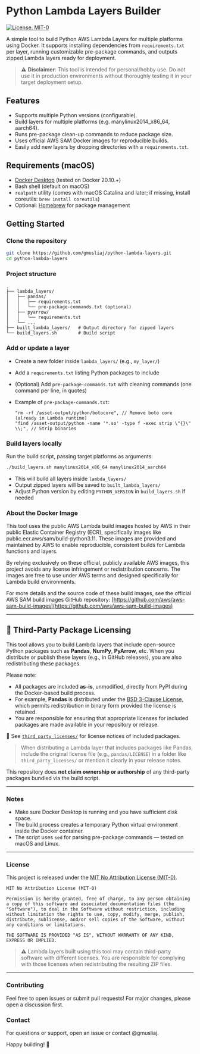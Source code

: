 # Python Lambda Layers Builder

[![License: MIT-0](https://img.shields.io/badge/License-MIT--0-blue.svg)](https://opensource.org/licenses/MIT-0)

A simple tool to build Python AWS Lambda Layers for multiple platforms using Docker. It supports installing dependencies from `requirements.txt` per layer, running customizable pre-package commands, and outputs zipped Lambda layers ready for deployment.

> ⚠️ **Disclaimer**: This tool is intended for personal/hobby use. Do not use it in production environments without thoroughly testing it in your target deployment setup.

## Features

- Supports multiple Python versions (configurable).  
- Build layers for multiple platforms (e.g. manylinux2014_x86_64, aarch64).  
- Runs pre-package clean-up commands to reduce package size.  
- Uses official AWS SAM Docker images for reproducible builds.  
- Easily add new layers by dropping directories with a `requirements.txt`.  

## Requirements (macOS)

- [Docker Desktop](https://www.docker.com/products/docker-desktop) (tested on Docker 20.10.+)  
- Bash shell (default on macOS)  
- `realpath` utility (comes with macOS Catalina and later; if missing, install coreutils: `brew install coreutils`)  
- Optional: [Homebrew](https://brew.sh/) for package management  

## Getting Started

### Clone the repository

```bash
git clone https://github.com/gmusliaj/python-lambda-layers.git
cd python-lambda-layers
````

### Project structure

```
.
├── lambda_layers/
│   ├── pandas/
│   │   ├── requirements.txt
│   │   └── pre-package-commands.txt (optional)
│   ├── pyarrow/
│   │   └── requirements.txt
│   └── ...
├── built_lambda_layers/   # Output directory for zipped layers
└── build_layers.sh        # Build script
```

### Add or update a layer

* Create a new folder inside `lambda_layers/` (e.g., `my_layer/`)
* Add a `requirements.txt` listing Python packages to include
* (Optional) Add `pre-package-commands.txt` with cleaning commands (one command per line, in quotes)
* Example of `pre-package-commands.txt`:

  ```
  "rm -rf /asset-output/python/botocore", // Remove boto core (already in Lambda runtime)
  "find /asset-output/python -name '*.so' -type f -exec strip \"{}\" \\;", // Strip binaries
  ```

### Build layers locally

Run the build script, passing target platforms as arguments:

```bash
./build_layers.sh manylinux2014_x86_64 manylinux2014_aarch64
```

* This will build all layers inside `lambda_layers/`
* Output zipped layers will be saved to `built_lambda_layers/`
* Adjust Python version by editing `PYTHON_VERSION` in `build_layers.sh` if needed

### About the Docker Image

This tool uses the public AWS Lambda build images hosted by AWS in their public Elastic Container Registry (ECR), specifically images like public.ecr.aws/sam/build-python3.11. These images are provided and maintained by AWS to enable reproducible, consistent builds for Lambda functions and layers.

By relying exclusively on these official, publicly available AWS images, this project avoids any license infringement or redistribution concerns. The images are free to use under AWS terms and designed specifically for Lambda build environments.

For more details and the source code of these build images, see the official AWS SAM build images GitHub repository:
[https://github.com/aws/aws-sam-build-images](https://github.com/aws/aws-sam-build-images)

---

## 📄 Third-Party Package Licensing

This tool allows you to build Lambda layers that include open-source Python packages such as **Pandas**, **NumPy**, **PyArrow**, etc. When you distribute or publish these layers (e.g., in GitHub releases), you are also redistributing these packages.

Please note:

- All packages are included **as-is**, unmodified, directly from PyPI during the Docker-based build process.
- For example, **Pandas** is distributed under the [BSD 3-Clause License](https://github.com/pandas-dev/pandas/blob/main/LICENSE), which permits redistribution in binary form provided the license is retained.
- You are responsible for ensuring that appropriate licenses for included packages are made available in your repository or release.

📜 See [`third_party_licenses/`](third_party_licenses/) for license notices of included packages.

> When distributing a Lambda layer that includes packages like Pandas, include the original license file (e.g., `pandas/LICENSE`) in a folder like `third_party_licenses/` or mention it clearly in your release notes.

This repository does **not claim ownership or authorship** of any third-party packages bundled via the build script.

---

### Notes

* Make sure Docker Desktop is running and you have sufficient disk space.
* The build process creates a temporary Python virtual environment inside the Docker container.
* The script uses `sed` for parsing pre-package commands — tested on macOS and Linux.

---

### License

This project is released under the [MIT No Attribution License (MIT-0)](https://opensource.org/licenses/MIT-0).

```
MIT No Attribution License (MIT-0)

Permission is hereby granted, free of charge, to any person obtaining a copy of this software and associated documentation files (the "Software"), to deal in the Software without restriction, including without limitation the rights to use, copy, modify, merge, publish, distribute, sublicense, and/or sell copies of the Software, without any conditions or limitations.

THE SOFTWARE IS PROVIDED "AS IS", WITHOUT WARRANTY OF ANY KIND, EXPRESS OR IMPLIED.
```

> ⚠️ Lambda layers built using this tool may contain third-party software with different licenses. You are responsible for complying with those licenses when redistributing the resulting ZIP files.

---

### Contributing

Feel free to open issues or submit pull requests! For major changes, please open a discussion first.

### Contact

For questions or support, open an issue or contact @gmusliaj.

Happy building! 🚀
